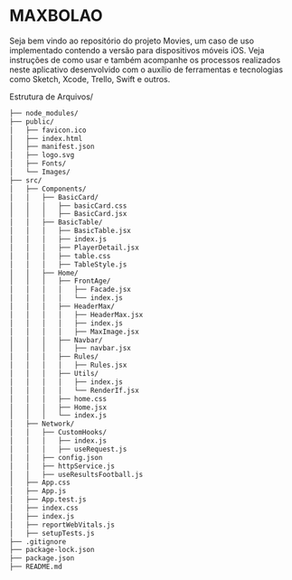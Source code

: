# MAXBOLAO
Seja bem vindo ao repositório do projeto Movies, um caso de uso implementado contendo a versão para dispositivos móveis iOS. Veja instruções de como usar e também acompanhe os processos realizados neste aplicativo desenvolvido com o auxílio de ferramentas e tecnologias como Sketch, Xcode, Trello, Swift e outros.

Estrutura de Arquivos/
```md
├── node_modules/
├── public/
│   ├── favicon.ico
│   ├── index.html
│   ├── manifest.json
│   ├── logo.svg
│   ├── Fonts/
│   └── Images/
├── src/
│   ├── Components/
│   │   ├── BasicCard/
│   │   │   ├── basicCard.css
│   │   │   ├── BasicCard.jsx
│   │   ├── BasicTable/
│   │   │   ├── BasicTable.jsx
│   │   │   ├── index.js
│   │   │   ├── PlayerDetail.jsx
│   │   │   ├── table.css
│   │   │   ├── TableStyle.js
│   │   ├── Home/
│   │   │   ├── FrontAge/
│   │   │   │   ├── Facade.jsx 
│   │   │   │   └── index.js
│   │   │   ├── HeaderMax/
│   │   │   │   ├── HeaderMax.jsx
│   │   │   │   ├── index.js
│   │   │   │   ├── MaxImage.jsx
│   │   │   ├── Navbar/
│   │   │   │   ├── navbar.jsx
│   │   │   ├── Rules/
│   │   │   │   ├── Rules.jsx
│   │   │   ├── Utils/
│   │   │   │   ├── index.js
│   │   │   │   └── RenderIf.jsx
│   │   │   ├── home.css
│   │   │   ├── Home.jsx
│   │   │   └── index.js
│   ├── Network/
│   │   ├── CustomHooks/
│   │   │   ├── index.js
│   │   │   ├── useRequest.js
│   │   ├── config.json
│   │   ├── httpService.js
│   │   ├── useResultsFootball.js
│   ├── App.css
│   ├── App.js
│   ├── App.test.js
│   ├── index.css
│   ├── index.js
│   ├── reportWebVitals.js
│   ├── setupTests.js
├── .gitignore
├── package-lock.json
├── package.json
├── README.md
```
